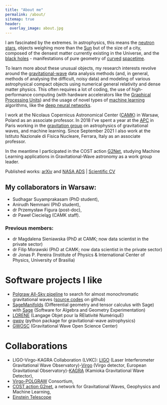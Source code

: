```yaml
---
title: "About me"
permalink: /about/
sitemap: true
header:
  overlay_image: about.jpg
---
```


I am fascinated by the extremes. In astrophysics, this means the [neutron stars](https://en.wikipedia.org/wiki/Neutron_star), objects weighing more than the [Sun](https://www.google.co.uk/#q=mass%20of%20the%20sun&rct=j) but of the size of a city, composed of the densest matter currently existing in the Universe, and the [black holes](https://en.wikipedia.org/wiki/Black_hole) - manifestations of pure geometry of [curved](https://en.wikipedia.org/wiki/General_relativity) [spacetime](https://en.wikipedia.org/wiki/Spacetime).

To learn more about these unusual objects, my research interests revolve around the [gravitational-wave](https://en.wikipedia.org/wiki/Gravitational_wave) data analysis methods (and, in general, methods of analysing the difficult, noisy data) and modeling of various astrophysical compact objects using numerical general relativity and dense matter physics. This often requires a lot of coding, the use of high-performance computing (with hardware accelerators like the [Graphical Processing Units](https://en.wikipedia.org/wiki/Graphics_processing_unit)) and the usage of novel types of [machine learning](https://en.wikipedia.org/wiki/Machine_learning) algorithms, like the [deep neural networks](https://en.wikipedia.org/wiki/Machine_learning).  

I work at the Nicolaus Copernicus Astronomical Center (<a target="_blank" href="http://www.camk.edu.pl/">CAMK</a>) in Warsaw, Poland as an associate professor. In 2018 I've spent a year at the [APC](http://www.apc.univ-paris7.fr/APC_CS/) in Paris working in the [gravitation group](http://www.apc.univ-paris7.fr/APC_CS/en/gravitation-0) on astrophysics of gravitational waves, and machine learning. Since September 2021 I also work at the Istituto Nazionale di Fisica Nucleare, Ferrara, Italy as an associate professor. 

In the meantime I participated in the COST action [G2Net](https://www.g2net.eu), studying Machine Learning applications in Gravitational-Wave astronomy as a work group leader. 

Published works: 
<a href="https://arxiv.org/search/?searchtype=author&query=Bejger&abstracts=show&size=200&order=-announced_date_first">arXiv</a> and <a href='https://ui.adsabs.harvard.edu/search/p_=0&q=%20author%3A"Bejger%2C%20M"&sort=date%20desc%2C%20bibcode%20desc'>NASA ADS</a> | <a target="_blank" href="http://users.camk.edu.pl/bejger/mbejger_cv.pdf">Scientific CV</a> 
 

## My collaborators in Warsaw: 

* Sudhagar Suyamprakasam (PhD student),
* Anirudh Nemmani (PhD student),
* dr Przemysław Figura (post-doc),
* dr Paweł Ciecieląg (CAMK staff).

### Previous members: 

* dr Magdalena Sieniawska (PhD at CAMK; now data scientist in the private sector) 
* dr Filip Morawski (PhD at CAMK; now data scientist in the private sector) 
* dr Jonas P. Pereira (Institute of Physics & International Center of Physics, University of Brasilia) 

# Software projects I like 
                
* <a href="http://mbejger.github.io/polgraw-allsky/">Polgraw All-Sky pipeline</a> to search for almost monochromatic gravitational waves (<a href="https://github.com/mbejger/polgraw-allsky">source codes</a> on github)
* <a href="http://sagemanifolds.obspm.fr">SageManifolds</a> (Differential geometry and tensor calculus with Sage) with <a href="http://www.sagemath.org">Sage</a> (Software for Algebra and Geometry Experimentation)
* <a href="http://www.lorene.obspm.fr">LORENE</a> (Langage Objet pour la RElativité NumériquE)
* <a href="https://gwpy.github.io">gwpy</a> (python package for gravitational-wave astrophysics)
* <a href="https://www.gw-openscience.org/about">GWOSC</a> (Gravitational Wave Open Science Center)

# Collaborations

* LIGO-Virgo-KAGRA Collaboration (LVKC): <a href="http://www.ligo.caltech.edu">LIGO</a> (Laser Interferometer Gravitational Wave Observatory)-<a href="http://virgo-gw.eu">Virgo</a> (Virgo detector, European Gravitational Observatory)-<a href="http://gwcenter.icrr.u-tokyo.ac.jp/en/">KAGRA</a> (Kamioka Gravitational Wave Detector), 
* <a href="http://polgraw.camk.edu.pl">Virgo-POLGRAW</a> Consortium,
* <a href="g2net.eu">COST action G2net</a>, a network for Gravitational Waves, Geophysics and Machine Learning, 
* <a href="https://www.einstein-telescope.it/en/home-en">Einstein Telescope</a> 
